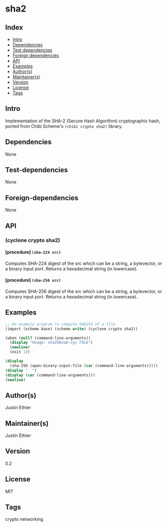 # sha2

## Index 
- [Intro](#Intro)
- [Dependencies](#Dependencies)
- [Test dependencies](#Test-dependencies)
- [Foreign dependencies](#Foreign-dependencies)
- [API](#API)
- [Examples](#Examples)
- [Author(s)](#Author(s))
- [Maintainer(s)](#Maintainer(s))
- [Version](#Version) 
- [License](#License) 
- [Tags](#Tags) 

## Intro 
Implementation of the SHA-2 (Secure Hash Algorithm) cryptographic hash, ported from Chibi Scheme's `(chibi crypto sha2)` library.

## Dependencies 
None

## Test-dependencies 
None

## Foreign-dependencies 
None

## API 

### (cyclone crypto sha2)

#### [procedure]   `(sha-224 src)`

Computes SHA-224 digest of the src which can be a string, a bytevector, or a binary input port. Returns a hexadecimal string (in lowercase).

#### [procedure]   `(sha-256 src)`

Computes SHA-256 digest of the src which can be a string, a bytevector, or a binary input port. Returns a hexadecimal string (in lowercase).


## Examples
```scheme
;; An example program to compute SHA256 of a file
(import (scheme base) (scheme write) (cyclone crypto sha2))

(when (null? (command-line-arguments))
  (display "Usage: sha256sum-cyc FILE")
  (newline)
  (exit 1))

(display
  (sha-256 (open-binary-input-file (car (command-line-arguments)))))
(display "  ")
(display (car (command-line-arguments)))
(newline)
```

## Author(s)
Justin Ethier

## Maintainer(s) 
Justin Ethier

## Version 
0.2

## License 
MIT

## Tags 
crypto networking

